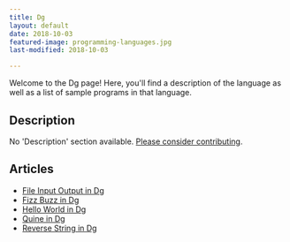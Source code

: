 ```yaml
---
title: Dg
layout: default
date: 2018-10-03
featured-image: programming-languages.jpg
last-modified: 2018-10-03

---
```


Welcome to the Dg page! Here, you'll find a description of the language as well as a list of sample programs in that language.

## Description

No 'Description' section available. [Please consider contributing](https://github.com/TheRenegadeCoder/sample-programs-website).

## Articles

- [File Input Output in Dg](https://rzuckerm.github.io/sample-programs-website-copy/projects/file-input-output/dg)
- [Fizz Buzz in Dg](https://rzuckerm.github.io/sample-programs-website-copy/projects/fizz-buzz/dg)
- [Hello World in Dg](https://rzuckerm.github.io/sample-programs-website-copy/projects/hello-world/dg)
- [Quine in Dg](https://rzuckerm.github.io/sample-programs-website-copy/projects/quine/dg)
- [Reverse String in Dg](https://rzuckerm.github.io/sample-programs-website-copy/projects/reverse-string/dg)
